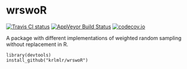 # wrswoR

[![Travis CI status](https://travis-ci.org/krlmlr/wrswoR.svg?branch=master)](https://travis-ci.org/krlmlr/wrswoR) [![AppVeyor Build Status](https://ci.appveyor.com/api/projects/status/github/krlmlr/wrswoR?branch=master&svg=true)](https://ci.appveyor.com/project/krlmlr/wrswoR) [![codecov.io](https://codecov.io/github/krlmlr/wrswoR/coverage.svg?branch=master)](https://codecov.io/github/krlmlr/wrswoR?branch=master)

A package with different implementations of weighted random sampling without replacement in R.

```
library(devtools)
install_github("krlmlr/wrswoR")
```
